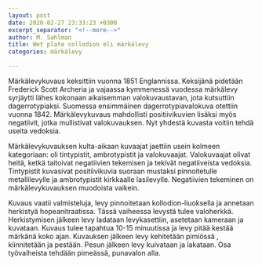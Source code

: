 ```yaml
---
layout: post
date: 2020-02-27 23:33:23 +0300
excerpt_separator: "<!--more-->"
author: M. Sahlman
title: Wet plate collodion eli märkälevy
categories: märkälevy

---
```

Märkälevykuvaus keksittiin vuonna 1851 Englannissa. Keksijänä pidetään Frederick Scott Archeria ja vajaassa kymmenessä vuodessa märkälevy syrjäytti lähes kokonaan aikaisemman valokuvaustavan, jota kutsuttiin dagerrotypiaksi. Suomessa ensimmäinen dagerrotypiavalokuva otettiin vuonna 1842. Märkälevykuvaus mahdollisti positiivikuvien lisäksi myös negatiivit, jotka mullistivat valokuvauksen. Nyt yhdestä kuvasta voitiin tehdä useita vedoksia. 

<!--more-->

Märkälevykuvauksen kulta-aikaan kuvaajat jaettiin usein kolmeen kategoriaan: oli tintypistit, ambrotypistit ja valokuvaajat. Valokuvaajat olivat heitä, ketkä taitoivat negatiivien tekemisen ja tekivät negatiiveista vedoksia. Tintypistit kuvasivat positiivikuvia suoraan mustaksi pinnoitetulle metallilevylle ja ambrotypistit kirkkaalle lasilevylle. Negatiivien tekeminen on märkälevykuvauksen muodoista vaikein. 

Kuvaus vaatii valmisteluja, levy pinnoitetaan kollodion-liuoksella ja annetaan herkistyä hopeanitraatissa. Tässä vaiheessa levystä tulee valoherkkä. Herkistymisen jälkeen levy ladataan levykasettiin, asetetaan kameraan ja kuvataan.  Kuvaus tulee tapahtua 10-15 minuutissa ja levy pitää kestää märkänä koko ajan. Kuvauksen jälkeen levy kehitetään pimiössä , kiinnitetään ja pestään. Pesun jälkeen levy kuivataan ja lakataan. Osa työvaiheista tehdään pimeässä, punavalon alla. 